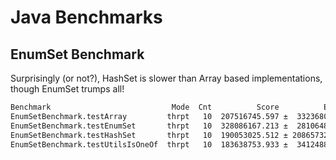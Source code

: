 # Java Benchmarks

## EnumSet Benchmark
Surprisingly (or not?), HashSet is slower than Array based implementations, though EnumSet trumps all!

```bash
Benchmark                           Mode  Cnt          Score          Error  Units
EnumSetBenchmark.testArray         thrpt   10  207516745.597 ±  3323680.044  ops/s
EnumSetBenchmark.testEnumSet       thrpt   10  328086167.213 ±  2810648.550  ops/s
EnumSetBenchmark.testHashSet       thrpt   10  190053025.512 ± 20865732.003  ops/s
EnumSetBenchmark.testUtilsIsOneOf  thrpt   10  183638753.933 ±  3412488.068  ops/s
```